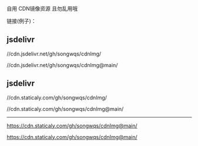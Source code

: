 自用 CDN镜像资源  且勿乱用哦

链接(例子)：

## jsdelivr
//cdn.jsdelivr.net/gh/songwqs/cdnImg/

//cdn.jsdelivr.net/gh/songwqs/cdnImg@main/
## jsdelivr
//cdn.staticaly.com/gh/songwqs/cdnImg/

//cdn.staticaly.com/gh/songwqs/cdnImg@main/
___________________________________________________________________________

https://cdn.staticaly.com/gh/songwqs/cdnImg@main/

https://cdn.staticaly.com/gh/songwqs/cdnImg@main/
      
